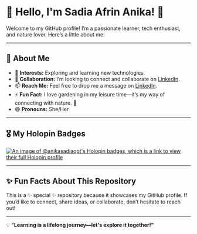 # 🌟 Hello, I'm Sadia Afrin Anika! 👋

Welcome to my GitHub profile! I’m a passionate learner, tech enthusiast, and nature lover. Here’s a little about me:

---

## 🌟 About Me
- 👀 **Interests:** Exploring and learning new technologies.
- 💞️ **Collaboration:** I’m looking to connect and collaborate on [LinkedIn](https://linkedin.com/in/yourlinkedinprofile).
- 📫 **Reach Me:** Feel free to drop me a message on [LinkedIn](https://linkedin.com/in/yourlinkedinprofile).
- ⚡ **Fun Fact:** I love gardening in my leisure time—it’s my way of connecting with nature. 🌱
- 😄 **Pronouns:** She/Her

---

## 🎖️ My Holopin Badges
[![An image of @anikasadiaopt's Holopin badges, which is a link to view their full Holopin profile](https://holopin.me/anikasadiaopt)](https://holopin.io/@anikasadiaopt)

---

## ✨ Fun Facts About This Repository
This is a ✨ special ✨ repository because it showcases my GitHub profile. If you’d like to connect, share ideas, or collaborate, don’t hesitate to reach out!

---

💡 **"Learning is a lifelong journey—let's explore it together!"**
